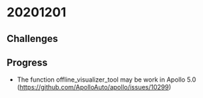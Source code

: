 # 20201201

## Challenges

## Progress
- The function offline_visualizer_tool may be work in Apollo 5.0 (https://github.com/ApolloAuto/apollo/issues/10299)
